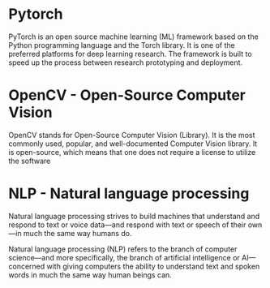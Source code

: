 # **Pytorch**
PyTorch is an open source machine learning (ML) framework based on the Python programming language and the Torch library. It is one of the preferred platforms for deep learning research. The framework is built to speed up the process between research prototyping and deployment.

# **OpenCV** - Open-Source Computer Vision
OpenCV stands for Open-Source Computer Vision (Library). It is the most commonly used, popular, and well-documented Computer Vision library. It is open-source, which means that one does not require a license to utilize the software

# **NLP** - Natural language processing
Natural language processing strives to build machines that understand and respond to text or voice data—and respond with text or speech of their own—in much the same way humans do.

Natural language processing (NLP) refers to the branch of computer science—and more specifically, the branch of artificial intelligence or AI—concerned with giving computers the ability to understand text and spoken words in much the same way human beings can.


